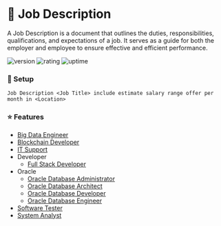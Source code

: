 # 🎉 Job Description

A Job Description is a document that outlines the duties, responsibilities, qualifications, and expectations of a job. It serves as a guide for both the employer and employee to ensure effective and efficient performance.

![version](https://img.shields.io/badge/version-1.0-blue)
![rating](https://img.shields.io/badge/rating-★★★★★-yellow)
![uptime](https://img.shields.io/badge/uptime-100%25-brightgreen)

### 🚀 Setup

```
Job Description <Job Title> include estimate salary range offer per month in <Location>
```

### ⭐ Features

- [Big Data Engineer](https://github.com/natthasath/job-description/blob/main/Big-Data-Engineer.md)
- [Blockchain Developer](https://github.com/natthasath/job-description/blob/main/Blockchain-Developer.md)
- [IT Support](https://github.com/natthasath/job-description/blob/main/IT-Support.md)
- Developer
  - [Full Stack Developer](https://github.com/natthasath/job-description/blob/main/Developer/Full-Stack-Developer.md)
- Oracle
  - [Oracle Database Administrator](https://github.com/natthasath/job-description/blob/main/Oracle/Oracle-Database-Administrator.md)
  - [Oracle Database Architect](https://github.com/natthasath/job-description/blob/main/Oracle/Oracle-Database-Architect.md)
  - [Oracle Database Developer](https://github.com/natthasath/job-description/blob/main/Oracle/Oracle-Database-Developer.md)
  - [Oracle Database Engineer](https://github.com/natthasath/job-description/blob/main/Oracle/Oracle-Database-Engineer.md)
- [Software Tester](https://github.com/natthasath/job-description/blob/main/Software-Tester.md)
- [System Analyst](https://github.com/natthasath/job-description/blob/main/System-Analyst.md)